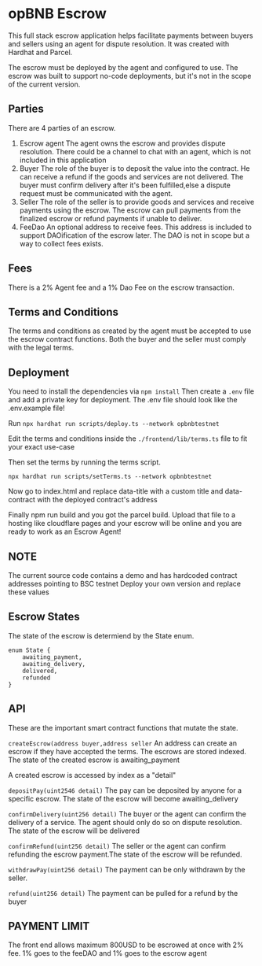 # opBNB Escrow

This full stack escrow application helps facilitate payments between buyers and sellers using an agent for dispute resolution.
It was created with Hardhat and Parcel.

The escrow must be deployed by the agent and configured to use.
The escrow was built to support no-code deployments, but it's not in the scope of the current version.

## Parties

There are 4 parties of an escrow.
1. Escrow agent
  The agent owns the escrow and provides dispute resolution. There could be a channel to chat with an agent, which is not included in this application
2. Buyer
   The role of the buyer is to deposit the value into the contract. He can receive a refund if the goods and services are not delivered. The buyer must confirm delivery after it's been fulfilled,else a dispute request must be communicated with the agent.
3. Seller
   The role of the seller is to provide goods and services and receive payments using the escrow. The escrow can pull payments from the finalized escrow or refund payments if unable to deliver.
4. FeeDao 
   An optional address to receive fees. This address is included to support DAOification of the escrow later. The DAO is not in scope but a way to collect fees exists.

## Fees
There is a 2% Agent fee and a 1% Dao Fee on the escrow transaction.

## Terms and Conditions
The terms and conditions as created by the agent must be accepted to use the escrow contract functions. Both the buyer and the seller must comply with the legal terms.

## Deployment

You need to install the dependencies via `npm install`
Then create a `.env` file and add a private key for deployment. The .env file should look like the .env.example file!

Run `npx hardhat run scripts/deploy.ts --network opbnbtestnet`

Edit the terms and conditions inside the `./frontend/lib/terms.ts` file to fit your exact use-case

Then set the terms by running the terms script.

`npx hardhat run scripts/setTerms.ts --network opbnbtestnet`

Now go to index.html and replace  data-title with a custom title and data-contract with the deployed contract's address

Finally npm run build and you got the parcel build. Upload that file to a hosting like cloudflare pages and your escrow will be online and you are ready to work as an Escrow Agent!

## NOTE
The current source code contains a demo and has hardcoded contract addresses pointing to BSC testnet
Deploy your own version and replace these values

## Escrow States

The state of the escrow is determiend by the State enum.
```
enum State {
    awaiting_payment,
    awaiting_delivery,
    delivered,
    refunded
}
```

## API

These are the important smart contract functions that mutate the state.

`createEscrow(address buyer,address seller`
An address can create an escrow if they have accepted the terms.
The escrows are stored indexed. The state of the created escrow is awaiting_payment

A created escrow is accessed by index as a "detail"

`depositPay(uint2546 detail)`
The pay can be deposited by anyone for a specific escrow. The state of the escrow will become awaiting_delivery


`confirmDelivery(uint256 detail)`
The buyer or the agent can confirm the delivery of a service. The agent should only do so on dispute resolution. The state of the escrow will be  delivered

`confirmRefund(uint256 detail)`
The seller or the agent can confirm refunding the escrow payment.The state of the escrow will be refunded.

`withdrawPay(uint256 detail)`
The payment can be only withdrawn by the seller.

`refund(uint256 detail)`
The payment can be pulled for a refund by the buyer

## PAYMENT LIMIT
The front end allows maximum 800USD to be escrowed at once with 2% fee. 1% goes to the feeDAO and 1% goes to the escrow agent

